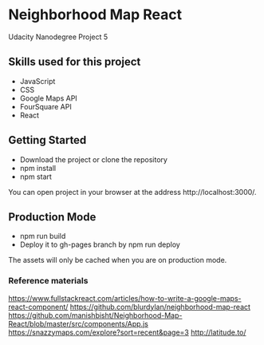 # Neighborhood Map React

Udacity Nanodegree Project 5


## Skills used for this project
- JavaScript
- CSS
- Google Maps API
- FourSquare API
- React


## Getting Started

- Download the project or clone the repository
- npm install
- npm start

You can open project in your browser at the address http://localhost:3000/.

## Production Mode

- npm run build
- Deploy it to gh-pages branch by npm run deploy

The assets will only be cached when you are on production mode.


### Reference materials
https://www.fullstackreact.com/articles/how-to-write-a-google-maps-react-component/
https://github.com/blurdylan/neighborhood-map-react
https://github.com/manishbisht/Neighborhood-Map-React/blob/master/src/components/App.js
https://snazzymaps.com/explore?sort=recent&page=3
http://latitude.to/
